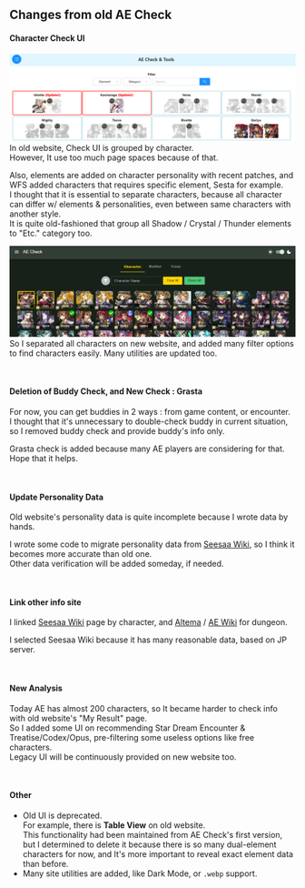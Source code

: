 ## Changes from old AE Check

#### Character Check UI
![img1]
In old website, Check UI is grouped by character.   
However, It use too much page spaces because of that.

Also, elements are added on character personality with recent patches, and WFS added characters that requires specific element, Sesta for example.   
I thought that it is essential to separate characters, because all character can differ w/ elements & personalities, even between same characters with another style.   
It is quite old-fashioned that group all Shadow / Crystal / Thunder elements to "Etc." category too.

![img2]
So I separated all characters on new website, and added many filter options to find characters easily. Many utilities are updated too.

<br>

#### Deletion of Buddy Check, and New Check : Grasta
For now, you can get buddies in 2 ways : from game content, or encounter.   
I thought that it's unnecessary to double-check buddy in current situation, so I removed buddy check and provide buddy's info only.

Grasta check is added because many AE players are considering for that. Hope that it helps.

<br>

#### Update Personality Data
Old website's personality data is quite incomplete because I wrote data by hands.   

I wrote some code to migrate personality data from [Seesaa Wiki][ref1], so I think it becomes more accurate than old one.   
Other data verification will be added someday, if needed.

<br>

#### Link other info site
I linked [Seesaa Wiki][ref1] page by character, and [Altema][ref2] / [AE Wiki][ref3] for dungeon.

I selected Seesaa Wiki because it has many reasonable data, based on JP server.

<br>

#### New Analysis
Today AE has almost 200 characters, so It became harder to check info with old website's "My Result" page.    
So I added some UI on recommending Star Dream Encounter & Treatise/Codex/Opus, pre-filtering some useless options like free characters.   
Legacy UI will be continuously provided on new website too.

<br>

#### Other
- Old UI is deprecated.   
For example, there is **Table View** on old website.   
This functionality had been maintained from AE Check's first version, but I determined to delete it because there is so many dual-element characters for now, and It's more important to reveal exact element data than before.
- Many site utilities are added, like Dark Mode, or `.webp` support.


[ref1]: https://anothereden.game-info.wiki/
[ref2]: https://altema.jp/anaden/
[ref3]: https://anothereden.wiki/

[img1]: ../image/patch1.png
[img2]: ../image/patch2.png
